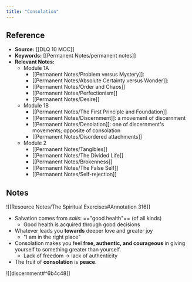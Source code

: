 ```yaml
---
title: "Consolation"
---
```

## Reference
- **Source:** [[DLQ 10 MOC]]
- **Keywords:** [[Permanent Notes/permanent notes]]
- **Relevant Notes:**
	- Module 1A
		- [[Permanent Notes/Problem versus Mystery]]: 
		- [[Permanent Notes/Absolute Certainty versus Wonder]]: 
		- [[Permanent Notes/Order and Chaos]]
		- [[Permanent Notes/Perfectionism]]
		- [[Permanent Notes/Desire]]
	- Module 1B
		- [[Permanent Notes/The First Principle and Foundation]]
		- [[Permanent Notes/Discernment]]: a movement of discernment
		- [[Permanent Notes/Desolation]]: one of discernment's movements; opposite of consolation
		- [[Permanent Notes/Disordered attachments]]
	- Module 2
		- [[Permanent Notes/Tangibles]]
		- [[Permanent Notes/The Divided Life]]
		- [[Permanent Notes/Brokenness]]
		- [[Permanent Notes/The False Self]]
		- [[Permanent Notes/Self-rejection]]

## Notes
![[Resource Notes/The Spiritual Exercises#Annotation 316]]

- Salvation comes from *salis*: =="good health"== (of all kinds)
	- Good health is acquired through good decisions
- Whatever leads you **towards** deeper love and greater joy 
	- "I am in the right place"
- Consolation makes you feel **free, authentic, and courageous** in giving yourself to something greater than yourself.
	- Lack of freedom -> lack of authenticity
- The fruit of **consolation** is **peace**.

![[discernment#^6b4c48]]